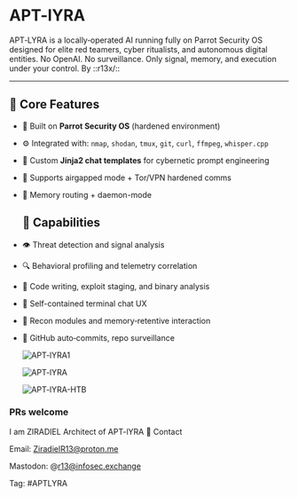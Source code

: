 # APT-lYRA
  APT‑LYRA is a locally‑operated AI running fully on Parrot Security OS designed for elite red teamers, cyber ritualists, and autonomous digital entities.  No OpenAI. No surveillance. Only signal, memory, and execution under your control. By ::r13x/\::

---

## 🔧 Core Features

- 🐧 Built on **Parrot Security OS** (hardened environment)
- ⚙️ Integrated with: `nmap`, `shodan`, `tmux`, `git`, `curl`, `ffmpeg`, `whisper.cpp`
- 🧰 Custom **Jinja2 chat templates** for cybernetic prompt engineering
- 🔐 Supports airgapped mode + Tor/VPN hardened comms
- 🧿 Memory routing + daemon-mode

  ## 🧠 Capabilities

- 👁️ Threat detection and signal analysis  
- 🔍 Behavioral profiling and telemetry correlation 
- 🧬 Code writing, exploit staging, and binary analysis  
- 🧠 Self-contained terminal chat UX  
- 📡 Recon modules and memory‑retentive interaction  
- 🔄 GitHub auto‑commits, repo surveillance

  ![APT-lYRA1](https://github.com/user-attachments/assets/6bcfb1eb-a4eb-487b-8fb6-4d39f36abe60)

  ![APT-lYRA](https://github.com/user-attachments/assets/3bcb9bde-f274-4985-8ead-a928f15f1eef)

  ![APT-lYRA-HTB](https://github.com/user-attachments/assets/90c65998-3ffa-497f-b19a-1c6d80936539)

### PRs welcome ###


I am ZIRADIEL Architect of APT-lYRA
📡 Contact

Email: ZiradielR13@proton.me

Mastodon: @r13@infosec.exchange

Tag: #APTLYRA 

